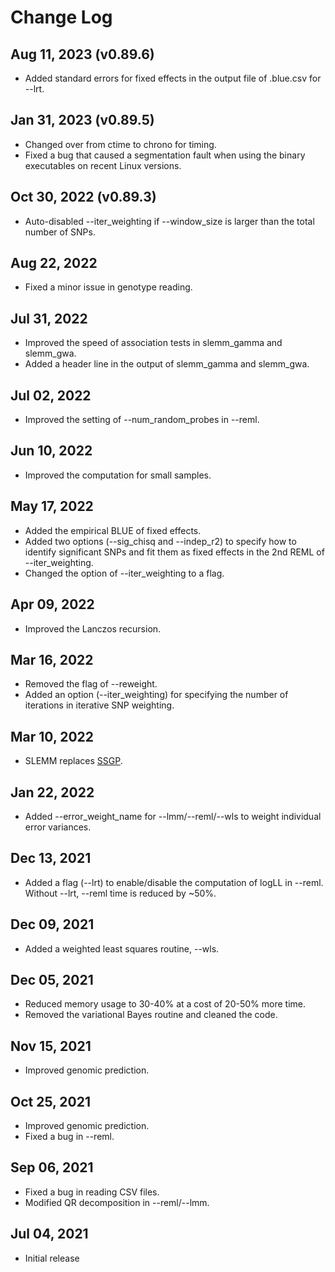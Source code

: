# Change Log

## Aug 11, 2023 (v0.89.6)
- Added standard errors for fixed effects in the output file of .blue.csv for --lrt. 

## Jan 31, 2023 (v0.89.5)
- Changed over from ctime to chrono for timing. 
- Fixed a bug that caused a segmentation fault when using the binary executables on recent Linux versions.

## Oct 30, 2022 (v0.89.3)
- Auto-disabled --iter_weighting if --window_size is larger than the total number of SNPs.

## Aug 22, 2022
- Fixed a minor issue in genotype reading.

## Jul 31, 2022
- Improved the speed of association tests in slemm_gamma and slemm_gwa. 
- Added a header line in the output of slemm_gamma and slemm_gwa.

## Jul 02, 2022
- Improved the setting of --num_random_probes in --reml. 

## Jun 10, 2022
- Improved the computation for small samples. 

## May 17, 2022
- Added the empirical BLUE of fixed effects.
- Added two options (--sig_chisq and --indep_r2) to specify how to identify significant SNPs and fit them as fixed effects in the 2nd REML of --iter_weighting.
- Changed the option of --iter_weighting to a flag. 

## Apr 09, 2022
- Improved the Lanczos recursion.

## Mar 16, 2022
- Removed the flag of --reweight.
- Added an option (--iter_weighting) for specifying the number of iterations in iterative SNP weighting. 

## Mar 10, 2022
- SLEMM replaces [SSGP](https://github.com/jiang18/ssgp).

## Jan 22, 2022
- Added --error_weight_name for --lmm/--reml/--wls to weight individual error variances.

## Dec 13, 2021
- Added a flag (--lrt) to enable/disable the computation of logLL in --reml. Without --lrt, --reml time is reduced by ~50%.

## Dec 09, 2021
- Added a weighted least squares routine, --wls.

## Dec 05, 2021
- Reduced memory usage to 30-40% at a cost of 20-50% more time.
- Removed the variational Bayes routine and cleaned the code.

## Nov 15, 2021
- Improved genomic prediction.

## Oct 25, 2021
- Improved genomic prediction.
- Fixed a bug in --reml.

## Sep 06, 2021
- Fixed a bug in reading CSV files.
- Modified QR decomposition in --reml/--lmm.

## Jul 04, 2021
- Initial release
